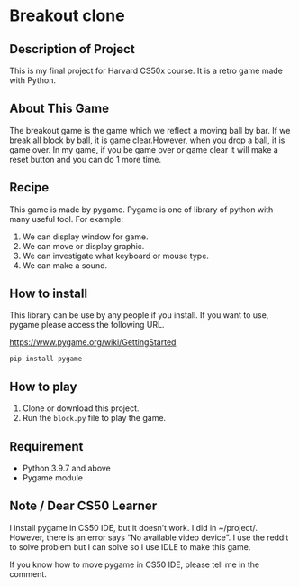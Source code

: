 # Breakout clone
## Description of Project
This is my final project for Harvard CS50x course. It is a retro game made with Python.

## About This Game
The breakout game is the game which we reflect a moving ball by bar. If we break all block by ball, it is game clear.However, when you drop a ball, it is game over. In my game, if you be game over or game clear it will make a reset button and you can do 1 more time.

## Recipe
This game is made by pygame. Pygame is one of library of python with many useful tool.
For example:
1. We can display window for game.
2. We can move or display graphic.
3. We can investigate what keyboard or mouse type.
4. We can make a sound.

## How to install
This library can be use by any people if you install. If you want to use, pygame please access the following URL.

https://www.pygame.org/wiki/GettingStarted

`pip install pygame`

## How to play
1. Clone or download this project.
2. Run the `block.py` file to play the game.

## Requirement
- Python 3.9.7 and above
- Pygame module

## Note / Dear CS50 Learner
I install pygame in CS50 IDE, but it doesn’t work. I did in ~/project/. However, there is an error says “No available video device”. I use the reddit to solve problem but I can solve so I use IDLE to make this game.

If you know how to move pygame in CS50 IDE, please tell me in the comment.

